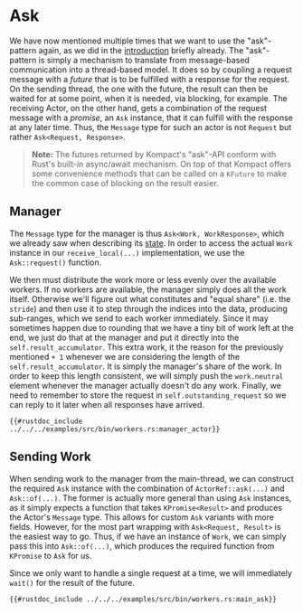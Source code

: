 # Ask

We have now mentioned multiple times that we want to use the "ask"-pattern again, as we did in the [introduction](../../introduction/state.md) briefly already. The "ask"-pattern is simply a mechanism to translate from message-based communication into a thread-based model. It does so by coupling a request message with a *future* that is to be fulfilled with a response for the request. On the sending thread, the one with the future, the result can then be waited for at some point, when it is needed, via blocking, for example. The receiving Actor, on the other hand, gets a combination of the request message with a *promise*, an `Ask` instance, that it can fulfill with the response at any later time. Thus, the `Message` type for such an actor is not `Request` but rather `Ask<Request, Response>`.

> **Note:** The futures returned by Kompact's "ask"-API conform with Rust's built-in async/await mechanism. On top of that Kompact offers some convenience methods that can be called on a `KFuture` to make the common case of blocking on the result easier.

## Manager

The `Message` type for the manager is thus `Ask<Work, WorkResponse>`, which we already saw when describing its [state](state.md). In order to access the actual `Work` instance in our `receive_local(...)` implementation, we use the `Ask::request()` function. 

We then must distribute the work more or less evenly over the available workers. If no workers are available, the manager simply does all the work itself. Otherwise we'll figure out what constitutes and "equal share" (i.e. the `stride`) and then use it to step through the indices into the data, producing sub-ranges, which we send to each worker immediately. Since it may sometimes happen due to rounding that we have a tiny bit of work left at the end, we just do that at the manager and put it directly into the `self.result_accumulator`. This extra work, it the reason for the previously mentioned `+ 1` whenever we are considering the length of the `self.result_accumulator`. It is simply the manager's share of the work. In order to keep this length consistent, we will simply push the `work.neutral` element whenever the manager actually doesn't do any work. Finally, we need to remember to store the request in `self.outstanding_request` so we can reply to it later when all responses have arrived.

```rust,edition2018,no_run,noplaypen
{{#rustdoc_include ../../../examples/src/bin/workers.rs:manager_actor}}
```

## Sending Work

When sending work to the manager from the main-thread, we can construct the required `Ask` instance with the combination of `ActorRef::ask(...)` and `Ask::of(...)`. The former is actually more general than using `Ask` instances, as it simply expects a function that takes `KPromise<Result>` and produces the Actor's `Message` type. This allows for custom `Ask` variants with more fields. However, for the most part wrapping with `Ask<Request, Result>` is the easiest way to go. Thus, if we have an instance of `Work`, we can simply pass this into `Ask::of(...)`, which produces the required function from `KPromise` to `Ask` for us.

Since we only want to handle a single request at a time, we will immediately `wait()` for the result of the future.

```rust,edition2018,no_run,noplaypen
{{#rustdoc_include ../../../examples/src/bin/workers.rs:main_ask}}
```
